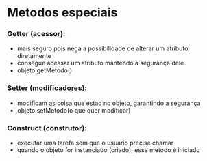 # Metodos especiais

### Getter (acessor):
* mais seguro pois nega a possibilidade de alterar um atributo diretamente
* consegue acessar um atributo mantendo a segurança dele 
* objeto.getMetodo()

### Setter (modificadores):
* modificam as coisa que estao no objeto, garantindo a segurança
* objeto.setMetodo(o que quer modificar)

### Construct (construtor):
* executar uma tarefa sem que o usuario precise chamar
* quando o objeto for instanciado (criado), esse metodo é iniciado